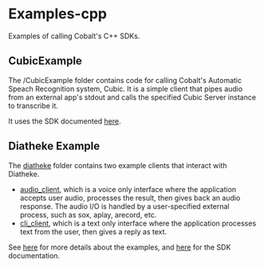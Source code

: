 # Examples-cpp
Examples of calling Cobalt's C++ SDKs.

## CubicExample
The /CubicExample folder contains code for calling Cobalt's Automatic Speach Recognition system, Cubic.  It is a simple client that pipes audio from an external app's stdout and calls the specified Cubic Server instance to transcribe it. 

It uses the SDK documented [here](https://sdk-cubic.cobaltspeech.com/).

## Diatheke Example
The [diatheke](./diatheke) folder contains two example clients that interact with Diatheke.
* [audio_client](./diatheke/audio_client.cpp), which is a voice only interface where the application accepts user audio, processes the result, then gives back an audio response. The audio I/O is handled by a user-specified external process, such as sox, aplay, arecord, etc.
* [cli_client](./diatheke/cli_client.cpp), which is a text only interface where the application processes text from the user, then gives a reply as text.

See [here](./diatheke/README.md) for more details about the examples, and [here](https://sdk-diatheke.cobaltspeech.com) for the SDK documentation.
